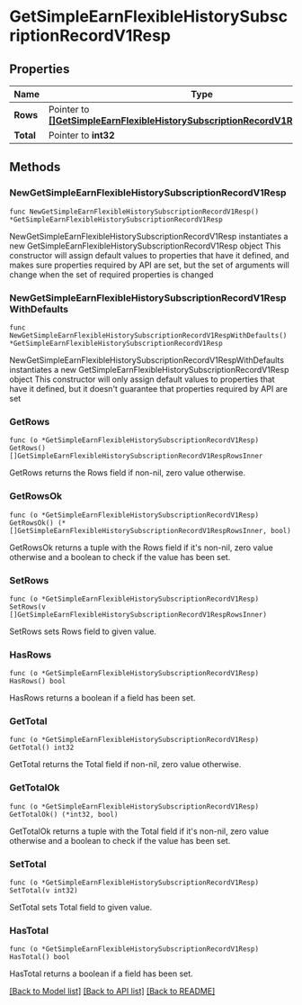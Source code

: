 # GetSimpleEarnFlexibleHistorySubscriptionRecordV1Resp

## Properties

Name | Type | Description | Notes
------------ | ------------- | ------------- | -------------
**Rows** | Pointer to [**[]GetSimpleEarnFlexibleHistorySubscriptionRecordV1RespRowsInner**](GetSimpleEarnFlexibleHistorySubscriptionRecordV1RespRowsInner.md) |  | [optional] 
**Total** | Pointer to **int32** |  | [optional] 

## Methods

### NewGetSimpleEarnFlexibleHistorySubscriptionRecordV1Resp

`func NewGetSimpleEarnFlexibleHistorySubscriptionRecordV1Resp() *GetSimpleEarnFlexibleHistorySubscriptionRecordV1Resp`

NewGetSimpleEarnFlexibleHistorySubscriptionRecordV1Resp instantiates a new GetSimpleEarnFlexibleHistorySubscriptionRecordV1Resp object
This constructor will assign default values to properties that have it defined,
and makes sure properties required by API are set, but the set of arguments
will change when the set of required properties is changed

### NewGetSimpleEarnFlexibleHistorySubscriptionRecordV1RespWithDefaults

`func NewGetSimpleEarnFlexibleHistorySubscriptionRecordV1RespWithDefaults() *GetSimpleEarnFlexibleHistorySubscriptionRecordV1Resp`

NewGetSimpleEarnFlexibleHistorySubscriptionRecordV1RespWithDefaults instantiates a new GetSimpleEarnFlexibleHistorySubscriptionRecordV1Resp object
This constructor will only assign default values to properties that have it defined,
but it doesn't guarantee that properties required by API are set

### GetRows

`func (o *GetSimpleEarnFlexibleHistorySubscriptionRecordV1Resp) GetRows() []GetSimpleEarnFlexibleHistorySubscriptionRecordV1RespRowsInner`

GetRows returns the Rows field if non-nil, zero value otherwise.

### GetRowsOk

`func (o *GetSimpleEarnFlexibleHistorySubscriptionRecordV1Resp) GetRowsOk() (*[]GetSimpleEarnFlexibleHistorySubscriptionRecordV1RespRowsInner, bool)`

GetRowsOk returns a tuple with the Rows field if it's non-nil, zero value otherwise
and a boolean to check if the value has been set.

### SetRows

`func (o *GetSimpleEarnFlexibleHistorySubscriptionRecordV1Resp) SetRows(v []GetSimpleEarnFlexibleHistorySubscriptionRecordV1RespRowsInner)`

SetRows sets Rows field to given value.

### HasRows

`func (o *GetSimpleEarnFlexibleHistorySubscriptionRecordV1Resp) HasRows() bool`

HasRows returns a boolean if a field has been set.

### GetTotal

`func (o *GetSimpleEarnFlexibleHistorySubscriptionRecordV1Resp) GetTotal() int32`

GetTotal returns the Total field if non-nil, zero value otherwise.

### GetTotalOk

`func (o *GetSimpleEarnFlexibleHistorySubscriptionRecordV1Resp) GetTotalOk() (*int32, bool)`

GetTotalOk returns a tuple with the Total field if it's non-nil, zero value otherwise
and a boolean to check if the value has been set.

### SetTotal

`func (o *GetSimpleEarnFlexibleHistorySubscriptionRecordV1Resp) SetTotal(v int32)`

SetTotal sets Total field to given value.

### HasTotal

`func (o *GetSimpleEarnFlexibleHistorySubscriptionRecordV1Resp) HasTotal() bool`

HasTotal returns a boolean if a field has been set.


[[Back to Model list]](../README.md#documentation-for-models) [[Back to API list]](../README.md#documentation-for-api-endpoints) [[Back to README]](../README.md)


